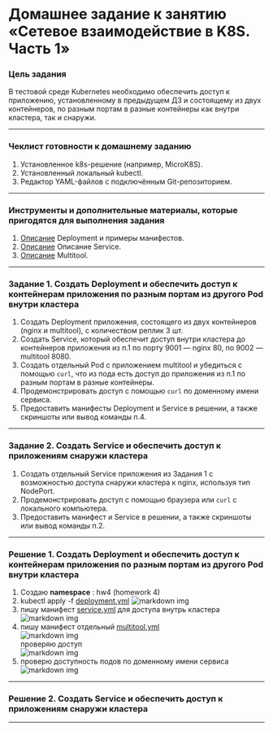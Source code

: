 # Домашнее задание к занятию «Сетевое взаимодействие в K8S. Часть 1»

### Цель задания

В тестовой среде Kubernetes необходимо обеспечить доступ к приложению, установленному в предыдущем ДЗ и состоящему из двух контейнеров, по разным портам в разные контейнеры как внутри кластера, так и снаружи.

------

### Чеклист готовности к домашнему заданию

1. Установленное k8s-решение (например, MicroK8S).
2. Установленный локальный kubectl.
3. Редактор YAML-файлов с подключённым Git-репозиторием.

------

### Инструменты и дополнительные материалы, которые пригодятся для выполнения задания

1. [Описание](https://kubernetes.io/docs/concepts/workloads/controllers/deployment/) Deployment и примеры манифестов.
2. [Описание](https://kubernetes.io/docs/concepts/services-networking/service/) Описание Service.
3. [Описание](https://github.com/wbitt/Network-MultiTool) Multitool.

------

### Задание 1. Создать Deployment и обеспечить доступ к контейнерам приложения по разным портам из другого Pod внутри кластера

1. Создать Deployment приложения, состоящего из двух контейнеров (nginx и multitool), с количеством реплик 3 шт.
2. Создать Service, который обеспечит доступ внутри кластера до контейнеров приложения из п.1 по порту 9001 — nginx 80, по 9002 — multitool 8080.
3. Создать отдельный Pod с приложением multitool и убедиться с помощью `curl`, что из пода есть доступ до приложения из п.1 по разным портам в разные контейнеры.
4. Продемонстрировать доступ с помощью `curl` по доменному имени сервиса.
5. Предоставить манифесты Deployment и Service в решении, а также скриншоты или вывод команды п.4.

------

### Задание 2. Создать Service и обеспечить доступ к приложениям снаружи кластера

1. Создать отдельный Service приложения из Задания 1 с возможностью доступа снаружи кластера к nginx, используя тип NodePort.
2. Продемонстрировать доступ с помощью браузера или `curl` с локального компьютера.
3. Предоставить манифест и Service в решении, а также скриншоты или вывод команды п.2.

------

### Решение 1. Создать Deployment и обеспечить доступ к контейнерам приложения по разным портам из другого Pod внутри кластера  

1. Создаю **namespace** : hw4 (homework 4)  
2. kubectl apply -f [deployment.yml](https://github.com/MezencevPavel/devops-netology/blob/main/k8s/04/yml/deployment.yaml) 
![markdown img](https://github.com/MezencevPavel/devops-netology/blob/main/k8s/04/png/01.png?raw=true)   
3. пишу манифест [service.yml](https://github.com/MezencevPavel/devops-netology/blob/main/k8s/04/yml/service.yaml) для доступа внутрь кластера  
![markdown img](https://github.com/MezencevPavel/devops-netology/blob/main/k8s/04/png/02.png?raw=true)
4. пишу манифест отдельный [multitool.yml](https://github.com/MezencevPavel/devops-netology/blob/main/k8s/04/yml/multitool.yaml)  
![markdown img](https://github.com/MezencevPavel/devops-netology/blob/main/k8s/04/png/03.png?raw=true)  
проверяю доступ  
![markdown img](https://github.com/MezencevPavel/devops-netology/blob/main/k8s/04/png/04.png?raw=true) 
5. проверю доступность подов по доменному имени сервиса  
![markdown img](https://github.com/MezencevPavel/devops-netology/blob/main/k8s/04/png/05.png?raw=true)

------

### Решение 2. Создать Service и обеспечить доступ к приложениям снаружи кластера  







------